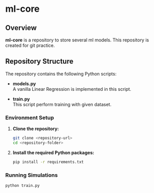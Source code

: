 # ml-core

## Overview

**ml-core** is a repository to store several ml models.
This repository is created for git practice.

## Repository Structure

The repository contains the following Python scripts:

- **models.py**  
  A vanilla Linear Regression is implemented in this script.

- **train.py**  
  This script perform training with given dataset.
  

### Environment Setup

1. **Clone the repository:**
   ```bash
   git clone <repository-url>
   cd <repository-folder>
   ```

2. **Install the required Python packages:**
   ```bash
   pip install -r requirements.txt
   ```

### Running Simulations
   ```bash
   python train.py
   ```


